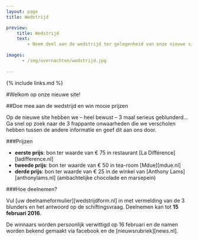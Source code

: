 ```yaml
---
layout: page
title: Wedstrijd

preview:
    title: Wedstrijd
    text: 
        - Neem deel aan de wedstrijd ter gelegenheid van onze nieuwe site en maak kans op mooie prijzen!
        
images:
      - /img/overnachten/wedstrijd.jpg
      
---
```


{% include links.md %}

#Welkom op onze nieuwe site!

##Doe mee aan de wedstrijd en win mooie prijzen

Op de nieuwe site hebben we – heel bewust –  3 maal serieus geblunderd...<br> 
Ga snel op zoek naar de 3 frappante onwaarheden die we verscholen hebben tussen de andere informatie en geef dit aan ons door.


###Prijzen

- **eerste prijs**: bon ter waarde van € 75 in restaurant [La Différence][ladifference.nl]
- **tweede prijs**: bon ter waarde van € 50 in tea-room [Mdue][mdue.nl]
- **derde prijs**: bon ter waarde van € 25 in de winkel van [Anthony Lams][anthonylams.nl] (ambachtelijke chocolade en marsepein)

###Hoe deelnemen?

Vul [uw deelnameformulier][wedstrijdform.nl] in met vermelding van de 3 blunders en het antwoord op de schiftingsvraag. Deelnemen kan tot **15 februari 2016**.

De winnaars worden persoonlijk verwittigd op 16 februari en de namen worden bekend gemaakt via facebook en de [nieuwsrubriek][news.nl].
